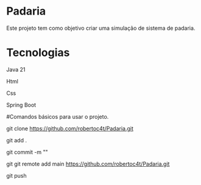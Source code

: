 # Padaria
Este projeto tem como objetivo criar uma simulação de sistema de padaria.

# Tecnologias
Java 21

Html

Css

Spring Boot

#Comandos básicos para usar o projeto.

git clone https://github.com/robertoc4t/Padaria.git

git add .

git commit -m ""

git git remote add main https://github.com/robertoc4t/Padaria.git

git push
